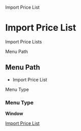 
Import Price List
# Import Price List


Import Price Lists

Menu Path
## Menu Path



- Import Price List

Menu Type
### Menu Type

**Window**


[Import Price List](../../window-import-price-list.md)